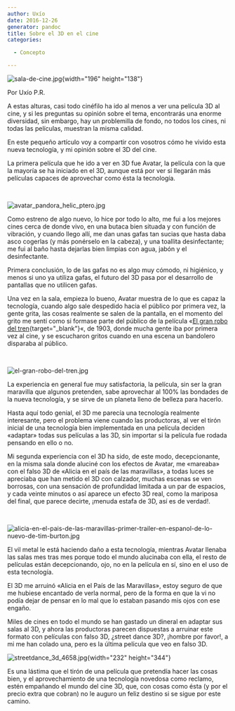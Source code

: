 ```yaml
---
author: Uxío
date: 2016-12-26
generator: pandoc
title: Sobre el 3D en el cine
categories:

  - Concepto

---
```




![sala-de-cine.jpg](http://www.amenito.com/uploads/sala-de-cine.jpg?v=1275908780144){width="196"
height="138"}

Por Uxío P.R.

A estas alturas, casi todo cinéfilo ha ido al menos a ver una película
3D al cine, y si les preguntas su opinión sobre el tema, encontrarás una
enorme diversidad, sin embargo, hay un problemilla de fondo, no todos
los cines, ni todas las películas, muestran la misma calidad.

En este pequeño artículo voy a compartir con vosotros cómo he vivido
esta nueva tecnología, y mi opinión sobre el 3D del cine.

La primera película que he ido a ver en 3D fue Avatar, la película con
la que la mayoría se ha iniciado en el 3D, aunque está por ver si
llegarán más películas capaces de aprovechar como ésta la tecnología.

 

![avatar_pandora_helic_ptero.jpg](http://entelequia.bligoo.com/media/users/1/79903/images/public/4621/avatar_pandora_helic_ptero.jpg?v=1275908540815)

Como estreno de algo nuevo, lo hice por todo lo alto, me fui a los
mejores cines cerca de donde vivo, en una butaca bien situada y con
función de vibración, y cuando llego allí, me dan unas gafas tan sucias
que hasta daba asco cogerlas (y más ponérselo en la cabeza), y una
toallita desinfectante; me fui al baño hasta dejarlas bien limpias con
agua, jabón y el desinfectante.

Primera conclusión, lo de las gafas no es algo muy cómodo, ni higiénico,
y menos si uno ya utiliza gafas, el futuro del 3D pasa por el desarrollo
de pantallas que no utilicen gafas.

Una vez en la sala, empieza lo bueno, Avatar muestra de lo que es capaz
la tecnología, cuando algo sale despedido hacia el público por primera
vez, la gente grita, las cosas realmente se salen de la pantalla, en el
momento del grito me sentí como si formase parte del público de la
película «[El gran robo del
tren](http://www.cinematismo.com/cine-de-aventuras/el-gran-robo-del-tren/){target="_blank"}«,
de 1903, donde mucha gente iba por primera vez al cine, y se escucharon
gritos cuando en una escena un bandolero disparaba al público.

 

![el-gran-robo-del-tren.jpg](http://www.cinematismo.com/img/el-gran-robo-del-tren.jpg?v=1275908562842)

La experiencia en general fue muy satisfactoria, la película, sin ser la
gran maravilla que algunos pretenden, sabe aprovechar al 100% las
bondades de la nueva tecnología, y se sirve de un planeta lleno de
belleza para hacerlo.

Hasta aquí todo genial, el 3D me parecía una tecnología realmente
interesante, pero el problema viene cuando las productoras, al ver el
tirón inicial de una tecnología bien implementada en una película
deciden «adaptar» todas sus películas a las 3D, sin importar si la
película fue rodada pensando en ello o no.

Mi segunda experiencia con el 3D ha sido, de este modo, decepcionante,
en la misma sala donde aluciné con los efectos de Avatar, me «mareaba»
con el falso 3D de «Alicia en el país de las maravillas», a todas luces
se apreciaba que han metido el 3D con calzador, muchas escenas se ven
borrosas, con una sensación de profundidad limitada a un par de
espacios, y cada veinte minutos o así aparece un efecto 3D real, como la
mariposa del final, que parece decirte, ¡menuda estafa de 3D, así es de
verdad!.

 

![alicia-en-el-pais-de-las-maravillas-primer-trailer-en-espanol-de-lo-nuevo-de-tim-burton.jpg](http://www.notasdecine.es/files/2009/07/alicia-en-el-pais-de-las-maravillas-primer-trailer-en-espanol-de-lo-nuevo-de-tim-burton.jpg?v=1275908631160)

El vil metal le está haciendo daño a esta tecnología, mientras Avatar
llenaba las salas mes tras mes porque todo el mundo alucinaba con ella,
el resto de películas están decepcionando, ojo, no en la película en sí,
sino en el uso de esta tecnología.

El 3D me arruinó «Alicia en el País de las Maravillas», estoy seguro de
que me hubiese encantado de verla normal, pero de la forma en que la vi
no podía dejar de pensar en lo mal que lo estaban pasando mis ojos con
ese engaño.

Miles de cines en todo el mundo se han gastado un dineral en adaptar sus
salas al 3D, y ahora las productoras parecen dispuestas a arruinar este
formato con películas con falso 3D, ¿street dance 3D?, ¡hombre por
favor!, a mi me han colado una, pero es la última película que veo en
falso 3D.

![streetdance_3d_4658.jpg](http://www.elseptimoarte.net/carteles/streetdance_3d_4658.jpg?v=1275908665313){width="232"
height="344"}

Es una lástima que el tirón de una película que pretendía hacer las
cosas bien, y el aprovechamiento de una tecnología novedosa como
reclamo, estén empañando el mundo del cine 3D, que, con cosas como ésta
(y por el precio extra que cobran) no le auguro un feliz destino si se
sigue por este camino.
